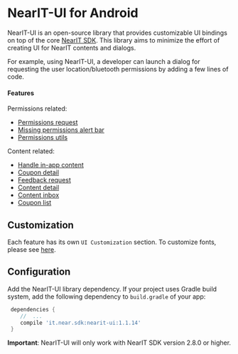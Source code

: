 # NearIT-UI for Android
NearIT-UI is an open-source library that provides customizable UI bindings on top of the core [NearIT SDK](https://github.com/nearit/Android-SDK).
This library aims to minimize the effort of creating UI for NearIT contents and dialogs.

For example, using NearIT-UI, a developer can launch a dialog for requesting the user location/bluetooth permissions by adding a few lines of code.

#### Features
Permissions related:
- [Permissions request](docs/PERMISSIONS.md)
- [Missing permissions alert bar](docs/PERMISSIONBAR.md)
- [Permissions utils](docs/PERMISSIONS_UTILS.md)

Content related:
- [Handle in-app content](docs/NOTIFICATIONS.md)
- [Coupon detail](docs/COUPON.md)
- [Feedback request](docs/FEEDBACK.md)
- [Content detail](docs/CONTENT.md)
- [Content inbox](docs/INBOX.md)
- [Coupon list](docs/COUPON_LIST.md)

## Customization
Each feature has its own `UI Customization` section. To customize fonts, please see [here](docs/FONTS.md).

## Configuration
Add the NearIT-UI library dependency. If your project uses Gradle build system, add the following dependency to `build.gradle` of your app:

```groovy
 dependencies {
    //  ...
    compile 'it.near.sdk:nearit-ui:1.1.14'
 }
```

**Important**: NearIT-UI will only work with NearIT SDK version 2.8.0 or higher.